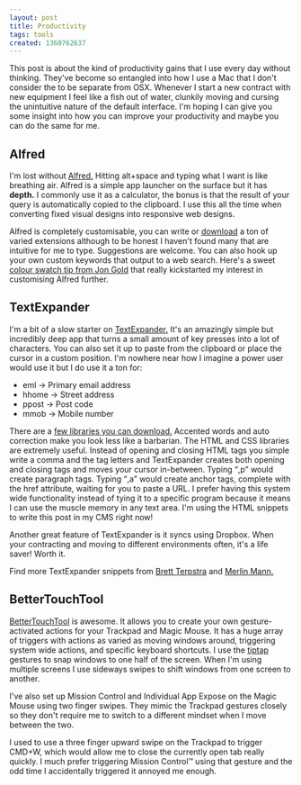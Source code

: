 ```yaml
---
layout: post
title: Productivity
tags: tools
created: 1360762637
---
```

This post is about the kind of productivity gains that I use every day without thinking. They've become so entangled into how I use a Mac that I don't consider the to be separate from OSX. Whenever I start a new contract with new equipment I feel like a fish out of water, clunkily moving and cursing the unintuitive nature of the default interface. I'm hoping I can give you some insight into how you can improve your productivity and maybe you can do the same for me.

## Alfred

<p>I'm lost without <a href="http://www.alfredapp.com/">Alfred.</a> Hitting alt+space and typing what I want is like breathing air. Alfred is a simple app launcher on the surface but it has <strong>depth.</strong> I commonly use it as a calculator, the bonus is that the result of your query is automatically copied to the clipboard. I use this all the time when converting fixed visual designs into responsive web designs.</p>

<p>Alfred is completely customisable, you can write or <a href="http://support.alfredapp.com/extensions">download</a> a ton of varied extensions although to be honest I haven't found many that are intuitive for me to type. Suggestions are welcome. You can also hook up your own custom keywords that output to a web search. Here's a sweet <a href="https://twitter.com/jongold/status/33844503236317184">colour swatch tip from Jon Gold</a> that really kickstarted my interest in customising Alfred further.</p>

## TextExpander

<p>I'm a bit of a slow starter on <a href="http://smilesoftware.com/TextExpander/index.html">TextExpander.</a> It's an amazingly simple but incredibly deep app that turns a small amount of key presses into a lot of characters. You can also set it up to paste from the clipboard or place the cursor in a custom position. I'm nowhere near how I imagine a power user would use it but I do use it a ton for:</p>

<ul>
	<li>eml -> Primary email address</li>
<li>hhome -> Street address </li>
<li>ppost -> Post code</li>
<li>mmob -> Mobile number</li>
</ul>

<p>There are a <a href="http://smilesoftware.com/TextExpander/snippets.html">few libraries you can download.</a> Accented words and auto correction make you look less like a barbarian. The HTML and CSS libraries are extremely useful. Instead of opening and closing HTML tags you simple write a comma and the tag letters and TextExpander creates both opening and closing tags and moves your cursor in-between. Typing <q>,p</q> would create paragraph tags. Typing <q>,a</q> would create anchor tags, complete with the href attribute, waiting for you to paste a URL. I prefer having this system wide functionality instead of tying it to a specific program because it means I can use the muscle memory in any text area. I'm using the HTML snippets to write this post in my CMS right now!</p>

<p>Another great feature of TextExpander is it syncs using Dropbox. When your contracting and moving to different environments often, it's a life saver! Worth it.</p>

<p>Find more TextExpander snippets from <a href="http://brettterpstra.com/projects/te-tools/">Brett Terpstra</a> and <a href="http://www.43folders.com/2006/09/05/textexpander-review">Merlin Mann.</a></p>

## BetterTouchTool

<p><a href="http://www.boastr.de/">BetterTouchTool</a> is awesome. It allows you to create your own gesture-activated actions for your Trackpad and Magic Mouse. It has a huge array of triggers with actions as varied as moving windows around, triggering system wide actions, and specific keyboard shortcuts. I use the <a href="http://blog.boastr.net/?p=596">tiptap</a> gestures to snap windows to one half of the screen. When I'm using multiple screens I use sideways swipes to shift windows from one screen to another.</p>

<p>I've also set up Mission Control and Individual App Expose on the Magic Mouse using two finger swipes. They mimic the Trackpad gestures closely so they don't require me to switch to a different mindset when I move between the two.</p>

<p>I used to use a three finger upward swipe on the Trackpad to trigger CMD+W, which would allow me to close the currently open tab really quickly. I much prefer triggering Mission Control&trade; using that gesture and the odd time I accidentally triggered it annoyed me enough.</p>
